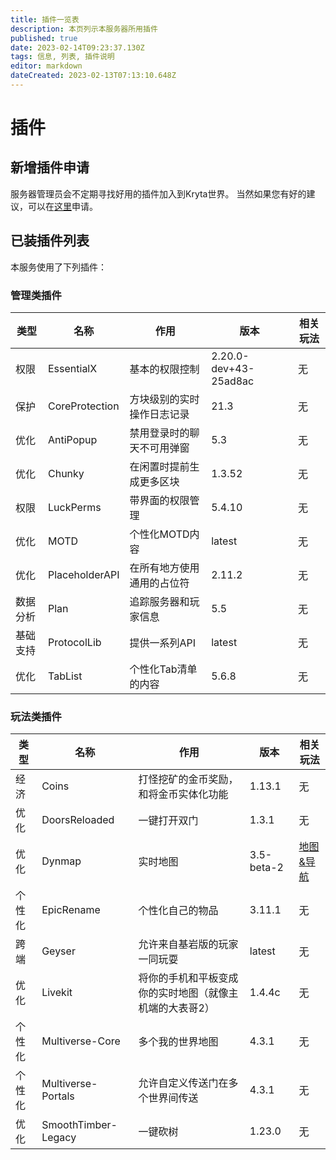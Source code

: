 ```yaml
---
title: 插件一览表
description: 本页列示本服务器所用插件
published: true
date: 2023-02-14T09:23:37.130Z
tags: 信息, 列表, 插件说明
editor: markdown
dateCreated: 2023-02-13T07:13:10.648Z
---
```


# 插件
## 新增插件申请
服务器管理员会不定期寻找好用的插件加入到Kryta世界。
当然如果您有好的建议，可以在[这里](https://blog.kryta.app/kryta%e4%b8%96%e7%95%8c%e6%96%b0%e5%a2%9e%e6%8f%92%e4%bb%b6%e7%94%b3%e8%af%b7/)申请。
## 已装插件列表
本服务使用了下列插件：
### 管理类插件
| 类型 | 名称 | 作用 | 版本 | 相关玩法 |
| ---- | ---- | ---- | ---- | ---- |
| 权限 | EssentialX | 基本的权限控制 | 2.20.0-dev+43-25ad8ac | 无 |
| 保护 | CoreProtection | 方块级别的实时操作日志记录 | 21.3 | 无 |
| 优化 | AntiPopup | 禁用登录时的聊天不可用弹窗 | 5.3 | 无 |
| 优化 | Chunky | 在闲置时提前生成更多区块 | 1.3.52 | 无 |
| 权限 | LuckPerms | 带界面的权限管理 | 5.4.10 | 无 |
| 优化 | MOTD | 个性化MOTD内容 | latest | 无 |
| 优化 | PlaceholderAPI | 在所有地方使用通用的占位符 | 2.11.2 | 无 |
| 数据分析 | Plan | 追踪服务器和玩家信息 | 5.5 | 无 |
| 基础支持 | ProtocolLib | 提供一系列API | latest | 无 |
| 优化 | TabList | 个性化Tab清单的内容 | 5.6.8 | 无 |
### 玩法类插件
| 类型 | 名称 | 作用 | 版本 | 相关玩法 |
| ---- | ---- | ---- | ---- | ---- |
| 经济 | Coins | 打怪挖矿的金币奖励，和将金币实体化功能 | 1.13.1 | 无 |
| 优化 | DoorsReloaded | 一键打开双门 | 1.3.1 | 无 |
| 优化 | Dynmap | 实时地图 | 3.5-beta-2 | [地图&导航](/zh/gameplay/map-and-navigation) |
| 个性化 | EpicRename | 个性化自己的物品 | 3.11.1 | 无 |
| 跨端 | Geyser | 允许来自基岩版的玩家一同玩耍 | latest | 无 |
| 优化 | Livekit | 将你的手机和平板变成你的实时地图（就像主机端的大表哥2） | 1.4.4c | 无 |
| 个性化 | Multiverse-Core | 多个我的世界地图 | 4.3.1 | 无 |
| 个性化 | Multiverse-Portals | 允许自定义传送门在多个世界间传送 | 4.3.1 | 无 |
| 优化 | SmoothTimber-Legacy | 一键砍树 | 1.23.0 | 无 |

